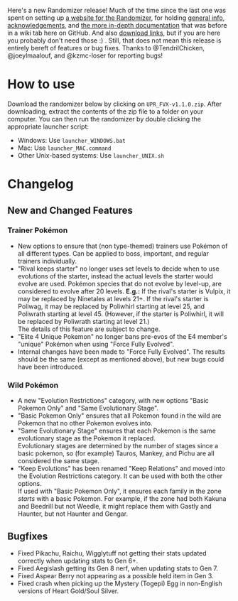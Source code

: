 Here's a new Randomizer release! Much of the time since the last one was spent on setting up [a website for the Randomizer](https://upr-fvx.github.io/universal-pokemon-randomizer-fvx/), for holding [general info](https://upr-fvx.github.io/universal-pokemon-randomizer-fvx/about.html), [acknowledgements](https://upr-fvx.github.io/universal-pokemon-randomizer-fvx/acks.html), and [the more in-depth documentation](https://upr-fvx.github.io/universal-pokemon-randomizer-fvx/wikipages/home.html) that was before in a wiki tab here on GitHub. And also [download links](https://upr-fvx.github.io/universal-pokemon-randomizer-fvx/downloads.html), but if you are here you probably don't need those :) .
Still, that does not mean this release is entirely bereft of features or bug fixes. Thanks to @TendrilChicken, @joeylmaalouf, and @kzmc-loser for reporting bugs!

# How to use

Download the randomizer below by clicking on `UPR_FVX-v1.1.0.zip`. After downloading, extract the contents of the zip file to a folder on your computer. You can then run the randomizer by double clicking the appropriate launcher script:

- Windows: Use `launcher_WINDOWS.bat`
- Mac: Use `launcher_MAC.command`
- Other Unix-based systems: Use `launcher_UNIX.sh`

# Changelog
## New and Changed Features
### Trainer Pokémon
- New options to ensure that (non type-themed) trainers use Pokémon of all different types. Can be applied to boss, important, and regular trainers individually.
- "Rival keeps starter" no longer uses set levels to decide when to use evolutions of the starter, instead the actual levels the starter would evolve are used. Pokémon species that do not evolve by level-up, are considered to evolve after 20 levels. 
**E.g.:** If the rival's starter is Vulpix, it may be replaced by Ninetales at levels 21+. If the rival's starter is Poliwag, it may be replaced by Poliwhirl starting at level 25, and Poliwrath starting at level 45. (However, if the starter is Poliwhirl, it will be replaced by Poliwrath starting at level 21.)  
The details of this feature are subject to change.
- "Elite 4 Unique Pokemon" no longer bans pre-evos of the E4 member's "unique" Pokémon when using "Force Fully Evolved".
- Internal changes have been made to "Force Fully Evolved". The results should be the same (except as mentioned above), but new bugs could have been introduced.

### Wild Pokémon
- A new "Evolution Restrictions" category, with new options "Basic Pokemon Only" and "Same Evolutionary Stage".
- "Basic Pokemon Only" ensures that all Pokemon found in the wild are Pokemon that no other Pokemon evolves into.
- "Same Evolutionary Stage" ensures that each Pokemon is the same evolutionary stage as the Pokemon it replaced.  
Evolutionary stages are determined by the number of stages since a basic pokemon, so (for example) Tauros, Mankey, and Pichu are all considered the same stage.
- "Keep Evolutions" has been renamed "Keep Relations" and moved into the Evolution Restrictions category. It can be used with both the other options.  
If used with "Basic Pokemon Only", it ensures each family in the zone *starts* with a basic Pokemon. For example, if the zone had both Kakuna and Beedrill but not Weedle, it might replace them with Gastly and Haunter, but not Haunter and Gengar.

## Bugfixes

- Fixed Pikachu, Raichu, Wigglytuff not getting their stats updated correctly when updating stats to Gen 6+.
- Fixed Aegislash getting its Gen 8 nerf, when updating stats to Gen 7.
- Fixed Aspear Berry not appearing as a possible held item in Gen 3.
- Fixed crash when picking up the Mystery (Togepi) Egg in non-English versions of Heart Gold/Soul Silver.